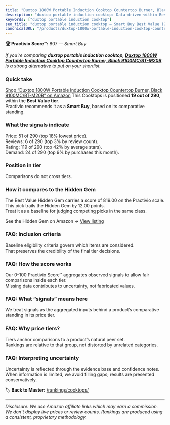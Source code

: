 ```yaml
---
title: "Duxtop 1800W Portable Induction Cooktop Countertop Burner, Black 9100MC/BT-M20B"
description: "duxtop portable induction cooktop: Data-driven within Best Value ranking using the Practivio Score™. Positioned by quality, value, demand, findability, momentu…"
keywords: ["duxtop portable induction cooktop"]
seo_title: "duxtop portable induction cooktop — Smart Buy Best Value (2025)"
canonicalURL: "/products/duxtop-1800w-portable-induction-cooktop-countertop-burner-black-9100mcbt-m20b-B00GMCAM2G/"
---
```


**🏆 Practivio Score™:** 807 — _Smart Buy_


*If you're comparing **duxtop portable induction cooktop**, **[Duxtop 1800W Portable Induction Cooktop Countertop Burner, Black 9100MC/BT-M20B](https://www.amazon.com/dp/B00GMCAM2G?tag=practivio-20)** is a strong alternative to put on your shortlist.*
### Quick take
[Shop “Duxtop 1800W Portable Induction Cooktop Countertop Burner, Black 9100MC/BT-M20B” on Amazon](https://www.amazon.com/dp/B00GMCAM2G?tag=practivio-20)
This Cooktops is positioned **19 out of 290**, within the **Best Value tier**.  
Practivio recommends it as a **Smart Buy**, based on its comparative standing.

### What the signals indicate
Price: 51 of 290 (top 18% lowest price).  
Reviews: 6 of 290 (top 3% by review count).  
Rating: 119 of 290 (top 42% by average stars).  
Demand: 24 of 290 (top 9% by purchases this month).

### Position in tier
Comparisons do not cross tiers.

### How it compares to the Hidden Gem
The Best Value Hidden Gem carries a score of 819.00 on the Practivio scale.  
This pick trails the Hidden Gem by 12.00 points.  
Treat it as a baseline for judging competing picks in the same class.  

See the Hidden Gem on Amazon → [View listing](https://www.amazon.com/dp/B01FLR0ET8?tag=practivio-20)

### FAQ: Inclusion criteria
Baseline eligibility criteria govern which items are considered.  
That preserves the credibility of the final tier decisions.

### FAQ: How the score works
Our 0–100 Practivio Score™ aggregates observed signals to allow fair comparisons inside each tier.  
Missing data contributes to uncertainty, not fabricated values.

### FAQ: What “signals” means here
We treat signals as the aggregated inputs behind a product’s comparative standing in its price tier.

### FAQ: Why price tiers?
Tiers anchor comparisons to a product’s natural peer set.  
Rankings are relative to that group, not distorted by unrelated categories.

### FAQ: Interpreting uncertainty
Uncertainty is reflected through the evidence base and confidence notes.  
When information is limited, we avoid filling gaps; results are presented conservatively.


🏷️ **Back to Master:** [/rankings/cooktops/](/rankings/cooktops/)

---
_Disclosure: We use Amazon affiliate links which may earn a commission. We don’t display live prices or review counts. Rankings are produced using a consistent, proprietary methodology._
